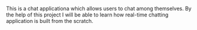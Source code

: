 This is a chat applicationa which allows users to chat among themselves. By the help of this project I will be able to learn how real-time chatting application is built from the scratch.
